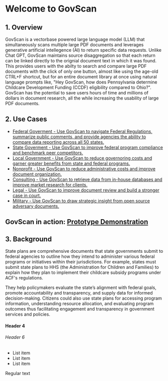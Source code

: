 # Welcome to GovScan
## 1. Overview
GovScan is a vectorbase powered large language model (LLM) that simultaneously scans multiple large PDF documents and leverages generative artificial intellegence (AI) to return specific data requests. Unlike Chat GPT, GovScan maintains source disaggregation so that each return can be linked directly to the orignial document text in which it was found. This provides users with the abilty to search and compare large PDF documents with the click of only one button, almost like using the age-old CTRL+F shortcut, but for an entire document library at once using natural language prompts like, "Hey GovScan, how does Pennsylvania determine Childcare Development Funding (CCDF) eligibility compared to Ohio?". GovScan has the potential to save users hours of time and millions of dollars in document research, all the while increasing the usability of large PDF documents.

## 2. Use Cases 
* <ins>Federal Goverment - Use GovScan to navigate Federal Regulations, summarize public comments, and provide agencies the ability to compare data reporting across all 50 states.
* <ins>State Goverment - Use GovScan to improve federal program compliance and benchmark peer competitors. 
* <ins>Local Government - Use GovScan to reduce governoring costs and garner greater benefits from state and federal programs.
* <ins>Nonprofit - Use GovScan to reduce administrative costs and improve document organization. 
* <ins>Consulting - Use GovScan to retrieve data from in-house databases and improve market research for clients.  
* <ins>Legal - Use GovScan to improve document review and build a stronger case in court.
* <ins>Military - Use GovScan to draw strategic insight from open source adversary documents. 

## GovScan in action: <a href="https://youtu.be/xSBFVVNNgTY" target="_blank">Prototype Demonstration</a>

## 3. Background
State plans are comprehensive documents that state governments submit to federal agencies to outline how they intend to administer various federal programs or initiatives within their jurisdictions. For example, states must submit state plans to HHS (the Administration for Children and Families) to explain how they plan to implement their childcare subsidy programs under ACF's regulations. 

They help policymakers evaluate the state’s alignment with federal goals, promote accountability and transparency, and supply data for informed decision-making. Citizens could also use state plans for accessing program information, understanding resource allocation, and evaluating program outcomes thus facilitating engagement and transparency in government services and policies.

#### Header 4
###### Header 6

* List item
* List item
* List item

Regular text 
